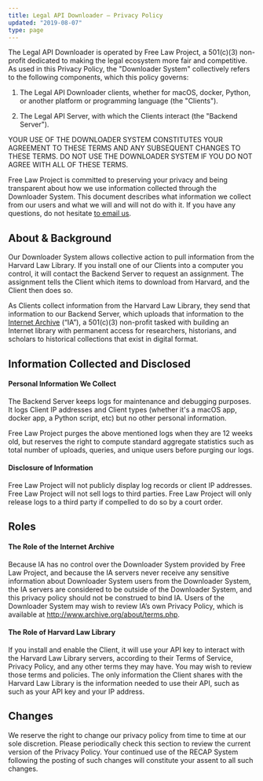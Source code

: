```yaml
---
title: Legal API Downloader — Privacy Policy
updated: "2019-08-07"
type: page
---
```



The Legal API Downloader is operated by Free Law Project, a 501(c)(3) non-profit dedicated to making the legal ecosystem more fair and competitive. As used in this Privacy Policy, the "Downloader System" collectively refers to the following components, which this policy governs:

1. The Legal API Downloader clients, whether for macOS, docker, Python, or another platform or programming language (the "Clients").

1. The Legal API Server, with which the Clients interact (the "Backend Server").

YOUR USE OF THE DOWNLOADER SYSTEM CONSTITUTES YOUR AGREEMENT TO THESE TERMS AND ANY SUBSEQUENT CHANGES TO THESE TERMS. DO NOT USE THE DOWNLOADER SYSTEM IF YOU DO NOT AGREE WITH ALL OF THESE TERMS.

Free Law Project is committed to preserving your privacy and being transparent about how we use information collected through the Downloader System. This document describes what information we collect from our users and what we will and will not do with it. If you have any questions, do not hesitate [to email us][c].

## About & Background

Our Downloader System allows collective action to pull information from the Harvard Law Library. If you install one of our Clients into a computer you control, it will contact the Backend Server to request an assignment. The assignment tells the Client which items to download from Harvard, and the Client then does so. 

As Clients collect information from the Harvard Law Library, they send that information to our Backend Server, which uploads that information to the [Internet Archive](http://www.archive.org/) (“IA”), a 501(c)(3) non-profit tasked with building an Internet library with permanent access for researchers, historians, and scholars to historical collections that exist in digital format.


## Information Collected and Disclosed

#### Personal Information We Collect

The Backend Server keeps logs for maintenance and debugging purposes. It logs Client IP addresses and Client types (whether it's a macOS app, docker app, a Python script, etc) but no other personal information. 

Free Law Project purges the above mentioned logs when they are 12 weeks old, but reserves the right to compute standard aggregate statistics such as total number of uploads, queries, and unique users before purging our logs.

#### Disclosure of Information

Free Law Project will not publicly display log records or client IP addresses. Free Law Project will not sell logs to third parties. Free Law Project will only release logs to a third party if compelled to do so by a court order.

## Roles

#### The Role of the Internet Archive 

Because IA has no control over the Downloader System provided by Free Law Project, and because the IA servers never receive any sensitive information about Downloader System users from the Downloader System, the IA servers are considered to be outside of the Downloader System, and this privacy policy should not be construed to bind IA. Users of the Downloader System may wish to review IA’s own Privacy Policy, which is available at <http://www.archive.org/about/terms.php>.


#### The Role of Harvard Law Library

If you install and enable the Client, it will use your API key to interact with the Harvard Law Library servers, according to their Terms of Service, Privacy Policy, and any other terms they may have. You may wish to review those terms and policies. The only information the Client shares with the Harvard Law Library is the information needed to use their API, such as such as your API key and your IP address. 


## Changes

We reserve the right to change our privacy policy from time to time at our sole discretion. Please periodically check this section to review the current version of the Privacy Policy. Your continued use of the RECAP System following the posting of such changes will constitute your assent to all such changes.

[c]: /contact/
